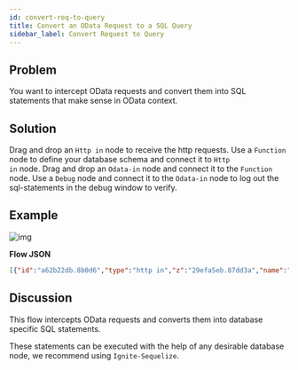 ```yaml
---
id: convert-req-to-query
title: Convert an OData Request to a SQL Query
sidebar_label: Convert Request to Query
---
```


## Problem

You want to intercept OData requests and convert them into SQL statements that make sense in OData context.

## Solution

Drag and drop an <code class="node">Http in</code> node to receive the http requests.
Use a <code class="node">Function</code> node to define your database schema and connect it to <code class="node">Http in</code> node.
Drag and drop an <code class="node">Odata-in</code> node and connect it to the <code class="node">Function</code> node.
Use a <code class="node">Debug</code> node and connect it to the <code class="node">Odata-in</code> node to log out the sql-statements in the debug window to verify.

## Example

![img](https://igniteresources.blob.core.windows.net/public/docs/static/assets/docs/odata/convert-req-to-query.png)

<b>Flow JSON</b>

~~~json
[{"id":"a62b22db.8b0d6","type":"http in","z":"29efa5eb.87dd3a","name":"","url":"/root/*","method":"get","upload":false,"swaggerDoc":"","x":140,"y":140,"wires":[["cf5f06eb.87b3c8"]]},{"id":"cf5f06eb.87b3c8","type":"function","z":"29efa5eb.87dd3a","name":"users EDM","func":"msg.model = {\n    namespace: \"ignite\",\n    entityTypes: {\n        \"users\": {\n            \"id\": {\"type\": \"Edm.Int32\", \"key\": true},\n            \"name\": {\"type\": \"Edm.String\"},            \n            \"username\": {\"type\": \"Edm.String\"}            \n        }\n    },   \n    entitySets: {\n        \"users\": {\n            entityType: \"ignite.users\"\n        }\n    }\n}\nreturn msg;","outputs":1,"noerr":0,"x":350,"y":140,"wires":[["9abf5f23.f36f5"]]},{"id":"75495530.2f6adc","type":"debug","z":"29efa5eb.87dd3a","name":"","active":true,"tosidebar":true,"console":false,"tostatus":false,"complete":"payload","targetType":"msg","x":690,"y":140,"wires":[]},{"id":"9abf5f23.f36f5","type":"odata in","z":"29efa5eb.87dd3a","name":"","x":520,"y":140,"wires":[["75495530.2f6adc"]]}]
~~~

## Discussion

This flow intercepts OData requests and converts them into database specific SQL statements.

These statements can be executed with the help of any desirable database node, we recommend using <code class="node">Ignite-Sequelize</code>.